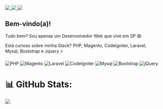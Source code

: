 <div>
    <a target='_blank' href="https://twitter.com/esjunior__">
        <img src="https://img.shields.io/badge/Twitter-1DA1F2?style=for-the-badge&logo=twitter&logoColor=white">
    </a>
    <a target='_blank' href="https://www.linkedin.com/in/esjunior/">
        <img src="https://img.shields.io/badge/LinkedIn-0077B5?style=for-the-badge&logo=linkedin&logoColor=white">
    </a>
    <a target='_blank' href="https://dev.to/esjdev">
        <img src="https://img.shields.io/badge/dev.to-0A0A0A?style=for-the-badge&logo=dev.to&logoColor=white">
    </a>
</div>

## Bem-vindo(a)!

Tudo bem? Sou apenas um Desenvolvedor Web que vive em SP 😄

Está curioso sobre minha Stack? PHP, Magento, CodeIgniter, Laravel, Mysql, Bootstrap e Jquery ⚡
<br><br>
![PHP](https://img.shields.io/badge/php-%23777BB4.svg?style=for-the-badge&logo=php&logoColor=white) ![Magento](https://img.shields.io/badge/Magento-EE672F.svg?style=for-the-badge&logo=Magento&logoColor=white) ![Laravel](https://img.shields.io/badge/laravel-%23FF2D20.svg?style=for-the-badge&logo=laravel&logoColor=white) ![CodeIgniter](https://img.shields.io/badge/CodeIgniter-%23EF4223.svg?style=for-the-badge&logo=codeIgniter&logoColor=white) ![Mysql](https://img.shields.io/badge/MySQL-4479A1.svg?style=for-the-badge&logo=MySQL&logoColor=white) ![Bootstrap](https://img.shields.io/badge/bootstrap-%23563D7C.svg?style=for-the-badge&logo=bootstrap&logoColor=white)
 ![jQuery](https://img.shields.io/badge/jquery-%230769AD.svg?style=for-the-badge&logo=jquery&logoColor=white)

# 📊 GitHub Stats:
![](https://github-readme-stats.vercel.app/api/top-langs/?username=esjdev&theme=dark&hide_border=false&include_all_commits=true&count_private=true&layout=compact)














